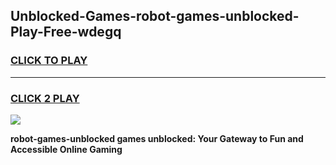 
## Unblocked-Games-robot-games-unblocked-Play-Free-wdegq
<h3>
<a href="https://premium76.site?title=robot-games-unblocked&ref=18A">CLICK TO PLAY</a></h3>
<hr>

<h3>
<a href="https://premium76.site?title=robot-games-unblocked&ref=18A">CLICK 2 PLAY</a>
  
</h3>

<a href="https://premium76.site?title=robot-games-unblocked&ref=18A"><img src="https://clearcache.store/games.png"></a>


**robot-games-unblocked games unblocked: Your Gateway to Fun and Accessible Online Gaming**
